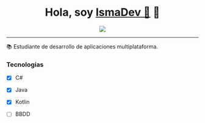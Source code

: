 <!--
### IsmaDev 📲

-->


<div align="center">
<h1 align="center">Hola, soy <a href="https://www.twitch.tv/huidobro25">IsmaDev 📲</a> 👋</h1>
</div>

<div align="center">
<img src="https://www.piensasolutions.com/blog/file/uploads/2017/10/bannerprogramacion.jpg">
</div>

---


📚 Estudiante de desarrollo de aplicaciones multiplataforma.

### Tecnologías

- [x] C#
- [x] Java
- [x] Kotlin
- [ ] BBDD


<!--
**IsmaDevBalmis/IsmaDevBalmis** is a ✨ _special_ ✨ repository because its `README.md` (this file) appears on your GitHub profile.

Here are some ideas to get you started:

- 🔭 I’m currently working on ...
- 🌱 I’m currently learning ...
- 👯 I’m looking to collaborate on ...
- 🤔 I’m looking for help with ...
- 💬 Ask me about ...
- 📫 How to reach me: ...
- 😄 Pronouns: ...
- ⚡ Fun fact: ...
-->

